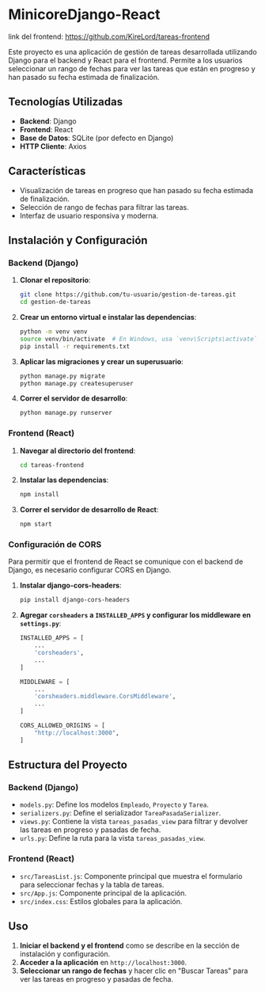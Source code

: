 # MinicoreDjango-React
 
link del frontend: https://github.com/KireLord/tareas-frontend

Este proyecto es una aplicación de gestión de tareas desarrollada utilizando Django para el backend y React para el frontend. Permite a los usuarios seleccionar un rango de fechas para ver las tareas que están en progreso y han pasado su fecha estimada de finalización.

## Tecnologías Utilizadas

- **Backend**: Django
- **Frontend**: React
- **Base de Datos**: SQLite (por defecto en Django)
- **HTTP Cliente**: Axios

## Características

- Visualización de tareas en progreso que han pasado su fecha estimada de finalización.
- Selección de rango de fechas para filtrar las tareas.
- Interfaz de usuario responsiva y moderna.

## Instalación y Configuración

### Backend (Django)

1. **Clonar el repositorio**:

    ```bash
    git clone https://github.com/tu-usuario/gestion-de-tareas.git
    cd gestion-de-tareas
    ```

2. **Crear un entorno virtual e instalar las dependencias**:

    ```bash
    python -m venv venv
    source venv/bin/activate  # En Windows, usa `venv\Scripts\activate`
    pip install -r requirements.txt
    ```

3. **Aplicar las migraciones y crear un superusuario**:

    ```bash
    python manage.py migrate
    python manage.py createsuperuser
    ```

4. **Correr el servidor de desarrollo**:

    ```bash
    python manage.py runserver
    ```

### Frontend (React)

1. **Navegar al directorio del frontend**:

    ```bash
    cd tareas-frontend
    ```

2. **Instalar las dependencias**:

    ```bash
    npm install
    ```

3. **Correr el servidor de desarrollo de React**:

    ```bash
    npm start
    ```

### Configuración de CORS

Para permitir que el frontend de React se comunique con el backend de Django, es necesario configurar CORS en Django.

1. **Instalar django-cors-headers**:

    ```bash
    pip install django-cors-headers
    ```

2. **Agregar `corsheaders` a `INSTALLED_APPS` y configurar los middleware en `settings.py`**:

    ```python
    INSTALLED_APPS = [
        ...
        'corsheaders',
        ...
    ]

    MIDDLEWARE = [
        ...
        'corsheaders.middleware.CorsMiddleware',
        ...
    ]

    CORS_ALLOWED_ORIGINS = [
        "http://localhost:3000",
    ]
    ```

## Estructura del Proyecto

### Backend (Django)

- `models.py`: Define los modelos `Empleado`, `Proyecto` y `Tarea`.
- `serializers.py`: Define el serializador `TareaPasadaSerializer`.
- `views.py`: Contiene la vista `tareas_pasadas_view` para filtrar y devolver las tareas en progreso y pasadas de fecha.
- `urls.py`: Define la ruta para la vista `tareas_pasadas_view`.

### Frontend (React)

- `src/TareasList.js`: Componente principal que muestra el formulario para seleccionar fechas y la tabla de tareas.
- `src/App.js`: Componente principal de la aplicación.
- `src/index.css`: Estilos globales para la aplicación.

## Uso

1. **Iniciar el backend y el frontend** como se describe en la sección de instalación y configuración.
2. **Acceder a la aplicación** en `http://localhost:3000`.
3. **Seleccionar un rango de fechas** y hacer clic en "Buscar Tareas" para ver las tareas en progreso y pasadas de fecha.


